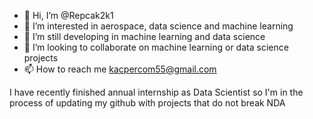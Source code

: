 - 👋 Hi, I’m @Repcak2k1
- 👀 I’m interested in aerospace, data science and machine learning
- 🌱 I’m still developing in machine learning and data science
- 💞️ I’m looking to collaborate on machine learning or data science projects
- 📫 How to reach me kacpercom55@gmail.com

I have recently finished annual internship as Data Scientist so I'm in the process of updating my github with projects that do not break NDA

<!---
Repcak2k1/Repcak2k1 is a ✨ special ✨ repository because its `README.md` (this file) appears on your GitHub profile.
You can click the Preview link to take a look at your changes.
--->

